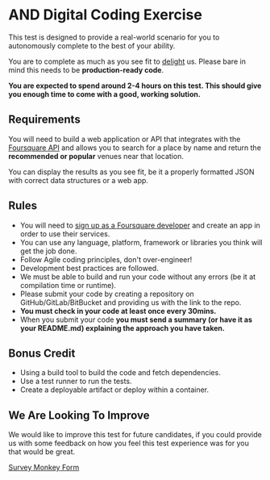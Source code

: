 # AND Digital Coding Exercise

This test is designed to provide a real-world scenario for you to autonomously complete to the best of your ability.

You are to complete as much as you see fit to [delight](https://and.digital/who-we-are/) us. 
Please bare in mind this needs to be **production-ready code**.

**You are expected to spend around 2-4 hours on this test. This should give you enough time to come with a good, working solution.**

## Requirements

You will need to build a web application or API that integrates with the [Foursquare API](https://developer.foursquare.com/)
and allows you to search for a place by name and return the **recommended or popular** venues near that location.

You can display the results as you see fit, be it a properly formatted JSON with correct data structures or a web app.

## Rules

*   You will need to [sign up as a Foursquare developer](https://foursquare.com/developers/apps) and create an app in order to use their services.
*   You can use any language, platform, framework or libraries you think will get the job done.
*   Follow Agile coding principles, don't over-engineer!
*   Development best practices are followed.
*   We must be able to build and run your code without any errors (be it at compilation time or runtime).
*   Please submit your code by creating a repository on GitHub/GitLab/BitBucket and providing us with the link to the repo.
*   **You must check in your code at least once every 30mins.**
*   When you submit your code **you must send a summary (or have it as your README.md) explaining the approach you have taken.**

## Bonus Credit

*   Using a build tool to build the code and fetch dependencies.
*   Use a test runner to run the tests.
*   Create a deployable artifact or deploy within a container.

## We Are Looking To Improve

We would like to improve this test for future candidates, if you could provide us with some feedback on how you feel this test experience was for you that would be great.

[Survey Monkey Form](https://www.surveymonkey.com/s/KPLTVGN)

